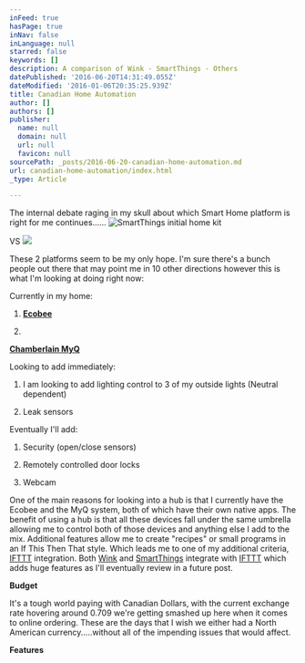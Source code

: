 ```yaml
---
inFeed: true
hasPage: true
inNav: false
inLanguage: null
starred: false
keywords: []
description: A comparison of Wink - SmartThings - Others
datePublished: '2016-06-20T14:31:49.055Z'
dateModified: '2016-01-06T20:35:25.939Z'
title: Canadian Home Automation
author: []
authors: []
publisher:
  name: null
  domain: null
  url: null
  favicon: null
sourcePath: _posts/2016-06-20-canadian-home-automation.md
url: canadian-home-automation/index.html
_type: Article

---
```

The internal debate raging in my skull about which Smart Home platform is right for me continues......
![SmartThings initial home kit](https://the-grid-user-content.s3-us-west-2.amazonaws.com/49de560a-6e37-4ed2-87e9-be2854c57875.png)

VS
![](https://the-grid-user-content.s3-us-west-2.amazonaws.com/4fd4add8-5deb-49ba-8133-925180f4e4dd.png)

These 2 platforms seem to be my only hope. I'm sure there's a bunch people out there that may point me in 10 other directions however this is what I'm looking at doing right now: 

Currently in my home:

1. **[][0]**[**Ecobee**][0]

2. **[][1]**

[**Chamberlain MyQ**][1]

Looking to add immediately:

1. I am looking to add lighting control to 3 of my outside lights (Neutral dependent)

2. Leak sensors

Eventually I'll add:

1. Security (open/close sensors)

2. Remotely controlled door locks

3. Webcam

One of the main reasons for looking into a hub is that I currently have the Ecobee and the MyQ system, both of which have their own native apps. The benefit of using a hub is that all these devices fall under the same umbrella allowing me to control both of those devices and anything else I add to the mix. Additional features allow me to create "recipes" or small programs in an If This Then That style. Which leads me to one of my additional criteria, [IFTTT][2] integration. Both [Wink][3] and [SmartThings][4] integrate with [IFTTT][2] which adds huge features as I'll eventually review in a future post. 

****Budget****

It's a tough world paying with Canadian Dollars, with the current exchange rate hovering around 0.709 we're getting smashed up here when it comes to online ordering. These are the days that I wish we either had a North American currency.....without all of the impending issues that would affect. 

****Features****

[0]: https://www.ecobee.com/
[1]: http://www.chamberlain.com/smartphone-control-products/myq-smartphone-control
[2]: https://ifttt.com/
[3]: http://www.wink.com/
[4]: https://www.smartthings.com/